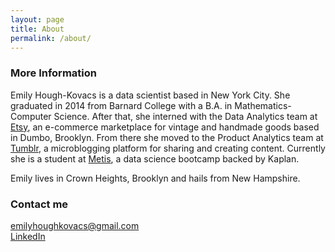 ```yaml
---
layout: page
title: About
permalink: /about/
---
```


### More Information

Emily Hough-Kovacs is a data scientist based in New York City. She graduated in 2014 from Barnard College with a B.A. in Mathematics-Computer Science. After that, she interned with the Data Analytics team at [Etsy](https://www.etsy.com), an e-commerce marketplace for vintage and handmade goods based in Dumbo, Brooklyn. From there she moved to the Product Analytics team at [Tumblr](https://www.tumblr.com), a microblogging platform for sharing and creating content. Currently she is a student at [Metis](http://www.thisismetis.com), a data science bootcamp backed by Kaplan.

Emily lives in Crown Heights, Brooklyn and hails from New Hampshire.

### Contact me

[emilyhoughkovacs@gmail.com](mailto:emilyhoughkovacs@gmail.com)<br>
[LinkedIn](https://www.linkedin.com/in/emilyhoughkovacs)